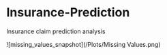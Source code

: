 # Insurance-Prediction
Insurance claim prediction analysis

![missing_values_snapshot](/Plots/Missing Values.png)
